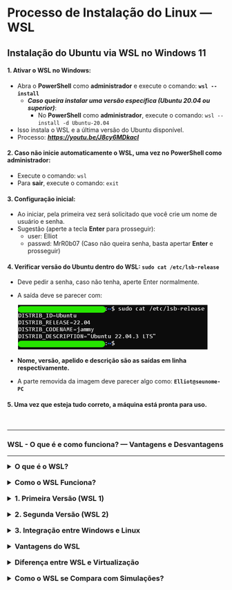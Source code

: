 # Processo de Instalação do Linux — WSL 

## **Instalação do Ubuntu via WSL no Windows 11**

#### 1.  Ativar o WSL no Windows:
- Abra o **PowerShell** como **administrador** e execute o comando:  **`wsl --install`**
    - ***Caso queira instalar uma versão específica (Ubuntu 20.04 ou superior)***:
        - No **PowerShell** como **administrador**, execute o comando: `wsl --install -d Ubuntu-20.04`
- Isso instala o WSL e a última versão do Ubuntu disponível.
- Processo: ***https://youtu.be/J8cy6MDkacI***

#### 2.  Caso não inicie automaticamente o WSL, uma vez no PowerShell como administrador:
- Execute o comando: `wsl`
- Para **sair**, execute o comando: `exit`

#### 3.  Configuração inicial:
- Ao iniciar, pela primeira vez será solicitado que você crie um nome de usuário e senha.
- Sugestão (aperte a tecla **Enter** para prosseguir):
    - user: Elliot
    - passwd: MrR0b07 (Caso não queira senha, basta apertar **Enter** e prosseguir)
 
#### 4.  Verificar versão do Ubuntu dentro do WSL: `sudo cat /etc/lsb-release`
- Deve pedir a senha, caso não tenha, aperte Enter normalmente.
- A saída deve se parecer com:
    
    ![image.png](images/lsb-release.png)
    
- **Nome, versão, apelido e descrição são as saídas em linha respectivamente.**
- A parte removida da imagem deve parecer algo como: **`Elliot@seunome-PC`**

#### 5. Uma vez que esteja tudo correto, a máquina está pronta para uso.

<br>

---

### **WSL - O que é e como funciona? — Vantagens e Desvantagens**

---

<details>
  <summary style="font-size:1.17em; font-weight:bold">O que é o WSL?</summary>

  **WSL (Windows Subsystem for Linux)** é uma infraestrutura desenvolvida pela Microsoft que permite rodar distribuições Linux nativas no Windows. Ao contrário das máquinas virtuais ou de dual-boot, o WSL oferece uma integração mais próxima entre o sistema Windows e o ambiente Linux, sem a necessidade de virtualização completa. O WSL foi projetado para desenvolvedores que precisam de uma plataforma Linux enquanto trabalham no Windows, mas de forma mais eficiente em termos de desempenho e recursos.

</details>

<br>

<details>
  <summary style="font-size:1.17em; font-weight:bold">Como o WSL Funciona?</summary>

  O WSL não depende de máquinas virtuais ou containers. Em vez disso, ele implementa uma camada de compatibilidade que traduz as chamadas de sistema do Linux (chamadas de sistema POSIX) para o kernel do Windows, permitindo que programas e utilitários Linux rodem diretamente no Windows, sem a necessidade de uma virtualização completa.

</details>

<br>

<details>
  <summary style="font-size:1.17em; font-weight:bold">1. Primeira Versão (WSL 1)</summary>

  A primeira versão do WSL (WSL 1) oferecia uma camada de compatibilidade para rodar binários Linux, mas utilizava o kernel do Windows para executar as operações do sistema. Embora fosse eficaz para muitos aplicativos de linha de comando, o desempenho de operações mais complexas de I/O (entrada/saída), como aquelas com sistemas de arquivos, não era ideal.

</details>

<br>

<details>
  <summary style="font-size:1.17em; font-weight:bold">2. Segunda Versão (WSL 2)</summary>

  Com o lançamento do WSL 2, a Microsoft introduziu um kernel Linux completo, rodando dentro de uma máquina virtual leve. Isso trouxe melhorias significativas, como maior compatibilidade com os sistemas de arquivos Linux, suporte a containers Docker e melhor desempenho geral. WSL 2 é baseado em uma máquina virtual otimizada, mas ainda assim, o usuário não precisa se preocupar com a configuração de virtualização como acontece em outras soluções.

</details>

<br>

<details>
  <summary style="font-size:1.17em; font-weight:bold">3. Integração entre Windows e Linux</summary>

  No WSL, você pode acessar tanto os arquivos do Windows quanto os arquivos do Linux. O sistema de arquivos do WSL está montado dentro de uma pasta especial dentro do Windows (normalmente em `/mnt/c/` para o disco C:), permitindo que você interaja com arquivos de ambos os sistemas sem precisar de configuração complexa.

</details>

<br>

<details>
  <summary style="font-size:1.17em; font-weight:bold">Vantagens do WSL</summary>

  1. **Desempenho**: Como o WSL 2 utiliza um kernel Linux completo e otimizado, o desempenho em relação a operações de I/O e execução de aplicativos é significativamente melhor que as versões anteriores.
  2. **Integração**: O WSL permite uma integração fluida entre o Windows e o Linux, o que significa que você pode executar ferramentas Linux e acessar arquivos de projetos Linux diretamente no Windows sem a sobrecarga de uma máquina virtual.
  3. **Facilidade de Uso**: O processo de instalação do WSL é simples e não requer configuração avançada, o que torna o ambiente Linux acessível para desenvolvedores que normalmente usariam o Windows como sistema principal.
  4. **Compatibilidade com Docker**: O WSL 2 agora oferece suporte completo para containers Docker, facilitando o desenvolvimento de aplicativos que dependem dessa tecnologia.
  5. **Desenvolvimento de Software**: O WSL é particularmente útil para desenvolvedores de software, especialmente aqueles que trabalham com ferramentas de desenvolvimento como Node.js, Python, Ruby, e outras que geralmente são mais comuns em sistemas Linux.

</details>

<br>

<details>
  <summary style="font-size:1.17em; font-weight:bold">Diferença entre WSL e Virtualização</summary>

  - **WSL**: Não usa virtualização completa, mas sim uma camada de compatibilidade ou, no caso do WSL 2, um kernel Linux otimizado para rodar dentro de uma máquina virtual leve. Isso resulta em menos sobrecarga e maior desempenho em comparação com soluções de virtualização tradicionais.
  - **Virtualização**: Com a virtualização, você cria uma máquina virtual completa que simula um computador físico. Isso geralmente requer mais recursos, como memória e processamento, pois é como se você estivesse rodando um sistema operacional inteiro dentro de outro. Além disso, a virtualização precisa de um hipervisor (como o Hyper-V no Windows) para gerenciar as máquinas virtuais.

</details>

<br>

<details>
  <summary style="font-size:1.17em; font-weight:bold">Como o WSL se Compara com Simulações?</summary>

  - **Simulação**: Em simulações, você tenta imitar o comportamento de um sistema ou processo, sem necessariamente recriar o ambiente real. O WSL, por outro lado, oferece um ambiente Linux real dentro do Windows, permitindo que você execute software Linux genuíno.

</details>